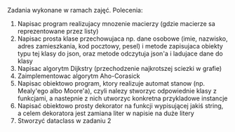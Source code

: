 Zadania wykonane w ramach zajęć. Polecenia:

1. Napisac program realizujacy mnozenie macierzy (gdzie macierze sa reprezentowane przez listy)
2. Napisac prosta klase przechowujaca np. dane osobowe (imie, nazwisko, adres zamieszkania, kod pocztowy, pesel) i metode zapisujaca obiekty typu tej klasy do json, oraz metode odczytuja json'a i ladujace dane do klasy
3. Napisac algorytm Dijkstry (przechodzenie najkrotszej sciezki w grafie)
4. Zaimplementowac algorytm Aho-Corasick
5. Napisac obiektowo program, ktory realizuje automat stanow (np. Mealy'ego albo Moore'a), czyli nalezy stworzyc odpowiednie klasy z funkcjami, a nastepnie z nich utworzyc konkretna przykladowe instancje
6. Napisać obiektowo prosty dekorator na funkcji wypisującej jakiś string, a celem dekoratora jest zamiana liter w napisie na duże litery
7. Stworzyć dataclass w zadaniu 2

 
